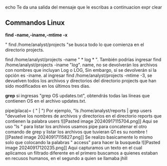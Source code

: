 echo Te da una salida del mensaje que le escribas a continuacion 
expr
clear
## Commandos Linux ##
**find -name,-iname,-mtime -x** 

" find /home/analyst/projects "se busca todo lo que comienza en el directorio projects.


find /home/analyst/projects -name " * log * ". También podrías ingresar find /home/analyst/projects -iname "*log*".
name, no se devolverán los archivos con nombres que incluyan Log o LOG,
Sin embargo, sí se devolverán si la opción es -iname.
al ingresar find /home/analyst/projects -mtime -3, se devuelven todos los archivos y directorios del directorio projects que han sido modificados en los últimos tres días.

**grep** 
si ingresas "grep OS updates.txt", obtendrás todas las líneas que contienen OS en el archivo updates.txt.

pipe(placa)= ( " | ")
Por ejemplo, "ls /home/analyst/reports | grep users "devuelve los nombres de archivos y directorios en el directorio reports que contienen la palabra users
![[Pasted image 20240917115704.png]]
Aqui se uso "ls " para listar los archivos usamos pipe para concatenar el otro comando de grep y listar los archivos que tuvieran Q1 es su nombre
![[Pasted image 20240917115827.png]]
Se realizo basicamente lo mismo solo que colocando la palabras " access" para hacer la busqueda
![[Pasted image 20240917120235.png]]
Aqui capturamos un texto en el cual aplicamos un filtrado diferente en el primero buscamos a quienes estaban en recusos humanos, en el segundo a quien se llamaba jhill
